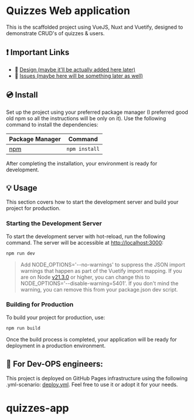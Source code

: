 # Quizzes Web application

This is the scaffolded project using VueJS, Nuxt and Vuetify, designed to demonstrate CRUD's of quizzes & users.

## ❗️ Important Links

- 📄 [Design (maybe it'll be actually added here later)](https://vuetifyjs.com/)
- 🚨 [Issues (maybe here will be something later as well)](https://issues.vuetifyjs.com/)

## 💿 Install

Set up the project using your preferred package manager (I preferred good old npm so all the instructions will be only on it). Use the following command to install the dependencies:

| Package Manager                                                | Command        |
|---------------------------------------------------------------|----------------|
| [npm](https://docs.npmjs.com/cli/v7/commands/npm-install)     | `npm install`  |

After completing the installation, your environment is ready for development.


## 💡 Usage

This section covers how to start the development server and build your project for production.

### Starting the Development Server

To start the development server with hot-reload, run the following command. The server will be accessible at [http://localhost:3000](http://localhost:3000):

```bash
npm run dev
```

> Add NODE_OPTIONS='--no-warnings' to suppress the JSON import warnings that happen as part of the Vuetify import mapping. If you are on Node [v21.3.0](https://nodejs.org/en/blog/release/v21.3.0) or higher, you can change this to NODE_OPTIONS='--disable-warning=5401'. If you don't mind the warning, you can remove this from your package.json dev script.

### Building for Production

To build your project for production, use:

```bash
npm run build
```

Once the build process is completed, your application will be ready for deployment in a production environment.

## 💪 For Dev-OPS engineers:

This project is deployed on GitHub Pages infrastructure using the following .yml-scenario: [deploy.yml](https://github.com/petrtopor/quizzes-app/blob/main/.github/workflows/deploy.yml). Feel free to use it or adopt it for your needs.


# quizzes-app
